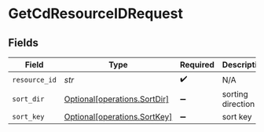 # GetCdResourceIDRequest


## Fields

| Field                                                              | Type                                                               | Required                                                           | Description                                                        |
| ------------------------------------------------------------------ | ------------------------------------------------------------------ | ------------------------------------------------------------------ | ------------------------------------------------------------------ |
| `resource_id`                                                      | *str*                                                              | :heavy_check_mark:                                                 | N/A                                                                |
| `sort_dir`                                                         | [Optional[operations.SortDir]](../../models/operations/sortdir.md) | :heavy_minus_sign:                                                 | sorting direction                                                  |
| `sort_key`                                                         | [Optional[operations.SortKey]](../../models/operations/sortkey.md) | :heavy_minus_sign:                                                 | sort key                                                           |